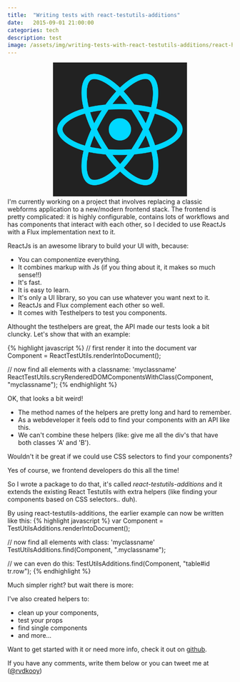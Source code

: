 ```yaml
---
title:  "Writing tests with react-testutils-additions"
date:   2015-09-01 21:00:00
categories: tech
description: test
image: /assets/img/writing-tests-with-react-testutils-additions/react-header.png
---
```

<div style="text-align:center">
<img src="/assets/img/writing-tests-with-react-testutils-additions/react-header.png" alt="ReactJs" width="300px" >
</div>
I'm currently working on a project that involves replacing a classic webforms application to a new/modern frontend stack. The frontend is pretty complicated: it is highly configurable, contains lots of workflows and has components that interact with each other, so I decided to use ReactJs with a Flux implementation next to it. 

ReactJs is an awesome library to build your UI with, because:

- You can componentize everything.
- It combines markup with Js (if you thing about it, it makes so much sense!!)
- It's fast.
- It is easy to learn.
- It's only a UI library, so you can use whatever you want next to it.
- ReactJs and Flux complement each other so well.
- It comes with Testhelpers to test you components.

Althought the testhelpers are great, the API made our tests look a bit cluncky. Let's show that with an example:

{% highlight javascript %}
// first render it into the document
var Component = ReactTestUtils.renderIntoDocument(<MyComponent />);

// now find all elements with a classname: 'myclassname'
ReactTestUtils.scryRenderedDOMComponentsWithClass(Component, "myclassname");
{% endhighlight %}

OK, that looks a bit weird!

- The method names of the helpers are pretty long and hard to remember.
- As a webdeveloper it feels odd to find your components with an API like this.
- We can't combine these helpers (like: give me all the div's that have both classes 'A' and 'B').

Wouldn't it be great if we could use CSS selectors to find your components?

Yes of course, we frontend developers do this all the time!

So I wrote a package to do that, it's called *react-testutils-additions* and it extends the existing React Testutils with extra helpers (like finding your components based on CSS selectors.. duh).

By using react-testutils-additions, the earlier example can now be written like this:
{% highlight javascript %}
var Component = TestUtilsAdditions.renderIntoDocument(<MyComponent />);

// now find all elements with class: 'myclassname'
TestUtilsAdditions.find(Component, ".myclassname");

// we can even do this:
TestUtilsAdditions.find(Component, "table#id tr.row");
{% endhighlight %}

Much simpler right? but wait there is more:

I've also created helpers to: 

- clean up your components,
- test your props
- find single components
- and more...

Want to get started with it or need more info, check it out on <a href="https://github.com/rvdkooy/react-testutils-additions" target="_blank">github</a>.

If you have any comments, write them below or you can tweet me at ([@rvdkooy](https://twitter.com/rvdkooy))
